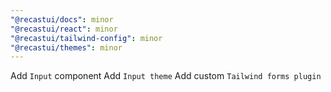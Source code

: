 ```yaml
---
"@recastui/docs": minor
"@recastui/react": minor
"@recastui/tailwind-config": minor
"@recastui/themes": minor
---
```


Add `Input` component
Add `Input theme`
Add custom `Tailwind forms plugin`

